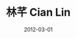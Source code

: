 ---
chinese_name: 林芊
english_name: Cian Lin
title: "林芊 Cian Lin"
id: cianlin
collection: members
position: Alumni
type: alumni
department: "London School of Economics and Political Science (LSE)"
venue: "London School of Economics and Political Science (LSE)"
location: "Houghton St, London WC2A 2AE英國"
image_path: https://source.unsplash.com/collection/139386/600x600?a=.png
photo: alumni/cianlin.jpg
blurb: 123
date: 2012-03-01
cohort: 23'
---